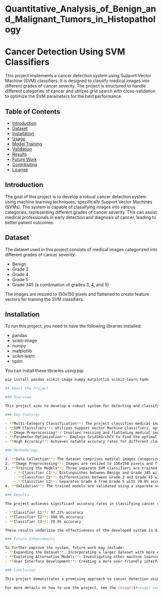 # Quantitative_Analysis_of_Benign_and_Malignant_Tumors_in_Histopathology

# Cancer Detection Using SVM Classifiers

This project implements a cancer detection system using Support Vector Machine (SVM) classifiers. It is designed to classify medical images into different grades of cancer severity. The project is structured to handle different categories of cancer and utilizes grid search with cross-validation to optimize the SVM parameters for the best performance.

## Table of Contents

- [Introduction](#introduction)
- [Dataset](#dataset)
- [Installation](#installation)
- [Usage](#usage)
- [Model Training](#model-training)
- [Validation](#validation)
- [Results](#results)
- [Future Work](#future-work)
- [Contributing](#contributing)
- [License](#license)

## Introduction

The goal of this project is to develop a robust cancer detection system using machine learning techniques, specifically Support Vector Machines (SVMs). The system is capable of classifying images into various categories, representing different grades of cancer severity. This can assist medical professionals in early detection and diagnosis of cancer, leading to better patient outcomes.

## Dataset

The dataset used in this project consists of medical images categorized into different grades of cancer severity:
- Benign
- Grade 3
- Grade 4
- Grade 5
- Grade 345 (a combination of grades 3, 4, and 5)

The images are resized to 150x150 pixels and flattened to create feature vectors for training the SVM classifiers.

## Installation

To run this project, you need to have the following libraries installed:
- pandas
- scikit-image
- numpy
- matplotlib
- scikit-learn
- tqdm

You can install these libraries using pip:

```bash
pip install pandas scikit-image numpy matplotlib scikit-learn tqdm

## About the Project

### Overview

This project aims to develop a robust system for detecting and classifying cancer using medical images. Leveraging the power of Support Vector Machines (SVM), the system is designed to distinguish between different grades of cancer severity with high accuracy. The primary goal is to assist medical professionals in the early detection and accurate diagnosis of cancer, potentially leading to better patient outcomes and more effective treatment plans.

### Key Features

- **Multi-Category Classification**: The project classifies medical images into multiple categories, representing different grades of cancer severity, including benign cases.
- **SVM Classifiers**: Utilizes Support Vector Machine classifiers, optimized using grid search with cross-validation, to achieve high accuracy in predictions.
- **Image Preprocessing**: Involves resizing and flattening medical images to create feature vectors suitable for SVM training.
- **Parameter Optimization**: Employs GridSearchCV to find the optimal parameters (C, gamma, and kernel) for the SVM classifiers, ensuring the best performance.
- **High Accuracy**: Achieves notable accuracy rates for different classifiers, demonstrating the effectiveness of SVMs in medical image classification.

### Methodology

1. **Data Collection**: The dataset comprises medical images categorized into different grades of cancer: Benign, Grade 3, Grade 4, Grade 5, and a combined Grade 345.
2. **Image Preprocessing**: Images are resized to 150x150 pixels and flattened to create feature vectors, which are then used for training the SVM classifiers.
3. **Training the Models**: Three separate SVM classifiers are trained to distinguish between different categories:
    - **Classifier C1**: Distinguishes between Benign and Grade 345 with 97.22% accuracy.
    - **Classifier C2**: Differentiates between Grade 3 and Grade 45 with 100.0% accuracy.
    - **Classifier C3**: Separates Grade 4 from Grade 5 with 70.0% accuracy.
4. **Validation**: The trained models are validated using a separate set of images to evaluate their accuracy and reliability.

### Results

The project achieves significant accuracy rates in classifying cancer severity, showcasing the potential of SVMs in medical image analysis:

- **Classifier C1**: 97.22% accuracy
- **Classifier C2**: 100.0% accuracy
- **Classifier C3**: 70.0% accuracy

These results underline the effectiveness of the developed system in distinguishing between different grades of cancer, particularly in identifying benign cases versus malignant ones.

### Future Enhancements

To further improve the system, future work may include:
- **Expanding the Dataset**: Incorporating a larger dataset with more diverse images and additional categories.
- **Exploring Alternative Models**: Investigating other machine learning models and advanced techniques for better accuracy.
- **User Interface Development**: Creating a more user-friendly interface to facilitate usage by medical professionals.

### Conclusion

This project demonstrates a promising approach to cancer detection using machine learning, specifically SVM classifiers. By providing high accuracy in classifying cancer severity, the system can play a crucial role in aiding early diagnosis and improving patient care.

For more details on how to use the project, see the [Usage](#usage) section.

